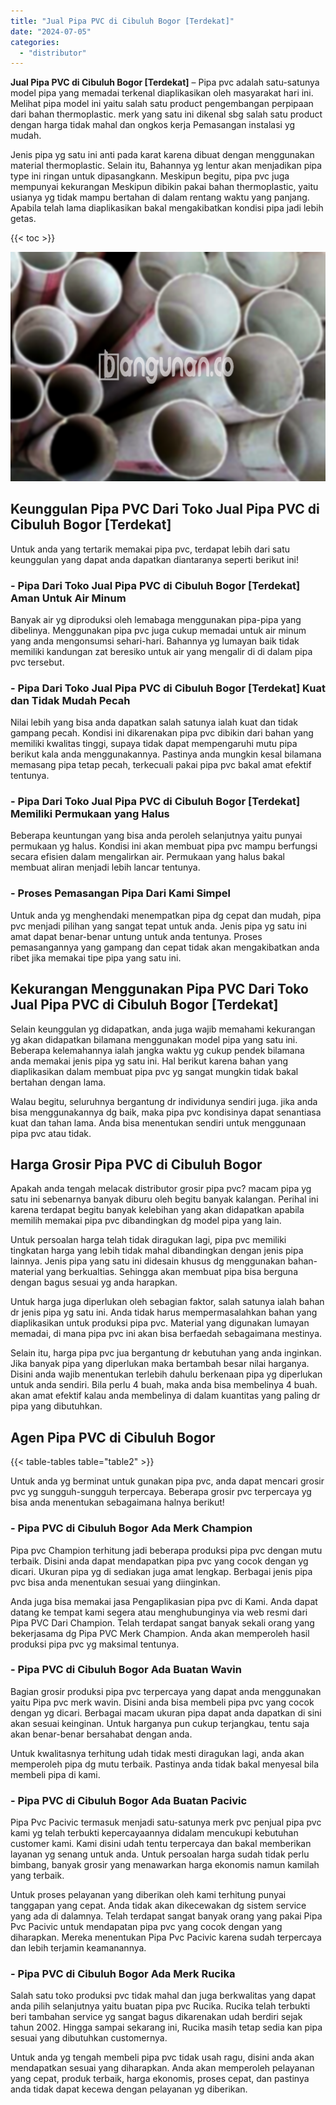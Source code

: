 ```yaml
---
title: "Jual Pipa PVC di Cibuluh Bogor [Terdekat]"
date: "2024-07-05"
categories: 
  - "distributor"
---
```


**Jual Pipa PVC di Cibuluh Bogor \[Terdekat\]** – Pipa pvc adalah satu-satunya model pipa yang memadai terkenal diaplikasikan oleh masyarakat hari ini. Melihat pipa model ini yaitu salah satu product pengembangan perpipaan dari bahan thermoplastic. merk yang satu ini dikenal sbg salah satu product dengan harga tidak mahal dan ongkos kerja Pemasangan instalasi yg mudah.

Jenis pipa yg satu ini anti pada karat karena dibuat dengan menggunakan material thermoplastic. Selain itu, Bahannya yg lentur akan menjadikan pipa type ini ringan untuk dipasangkann. Meskipun begitu, pipa pvc juga mempunyai kekurangan Meskipun dibikin pakai bahan thermoplastic, yaitu usianya yg tidak mampu bertahan di dalam rentang waktu yang panjang. Apabila telah lama diaplikasikan bakal mengakibatkan kondisi pipa jadi lebih getas.

{{< toc >}}

![Jual Pipa PVC di Cibuluh Bogor [Terdekat]](/images/jaul-pipa-pvc-34.png)

## Keunggulan Pipa PVC Dari Toko Jual Pipa PVC di Cibuluh Bogor \[Terdekat\]

Untuk anda yang tertarik memakai pipa pvc, terdapat lebih dari satu keunggulan yang dapat anda dapatkan diantaranya seperti berikut ini!

### \- Pipa Dari Toko Jual Pipa PVC di Cibuluh Bogor \[Terdekat\] Aman Untuk Air Minum

Banyak air yg diproduksi oleh lemabaga menggunakan pipa-pipa yang dibelinya. Menggunakan pipa pvc juga cukup memadai untuk air minum yang anda mengonsumsi sehari-hari. Bahannya yg lumayan baik tidak memiliki kandungan zat beresiko untuk air yang mengalir di di dalam pipa pvc tersebut.

### \- Pipa Dari Toko Jual Pipa PVC di Cibuluh Bogor \[Terdekat\] Kuat dan Tidak Mudah Pecah

Nilai lebih yang bisa anda dapatkan salah satunya ialah kuat dan tidak gampang pecah. Kondisi ini dikarenakan pipa pvc dibikin dari bahan yang memiliki kwalitas tinggi, supaya tidak dapat mempengaruhi mutu pipa berikut kala anda menggunakannya. Pastinya anda mungkin kesal bilamana memasang pipa tetap pecah, terkecuali pakai pipa pvc bakal amat efektif tentunya.

### \- Pipa Dari Toko Jual Pipa PVC di Cibuluh Bogor \[Terdekat\] Memiliki Permukaan yang Halus

Beberapa keuntungan yang bisa anda peroleh selanjutnya yaitu punyai permukaan yg halus. Kondisi ini akan membuat pipa pvc mampu berfungsi secara efisien dalam mengalirkan air. Permukaan yang halus bakal membuat aliran menjadi lebih lancar tentunya.

### \- Proses Pemasangan Pipa Dari Kami Simpel

Untuk anda yg menghendaki menempatkan pipa dg cepat dan mudah, pipa pvc menjadi pilihan yang sangat tepat untuk anda. Jenis pipa yg satu ini amat dapat benar-benar untung untuk anda tentunya. Proses pemasangannya yang gampang dan cepat tidak akan mengakibatkan anda ribet jika memakai tipe pipa yang satu ini.

## Kekurangan Menggunakan Pipa PVC Dari Toko Jual Pipa PVC di Cibuluh Bogor \[Terdekat\]

Selain keunggulan yg didapatkan, anda juga wajib memahami kekurangan yg akan didapatkan bilamana menggunakan model pipa yang satu ini. Beberapa kelemahannya ialah jangka waktu yg cukup pendek bilamana anda memakai jenis pipa yg satu ini. Hal berikut karena bahan yang diaplikasikan dalam membuat pipa pvc yg sangat mungkin tidak bakal bertahan dengan lama.

Walau begitu, seluruhnya bergantung dr individunya sendiri juga. jika anda bisa menggunakannya dg baik, maka pipa pvc kondisinya dapat senantiasa kuat dan tahan lama. Anda bisa menentukan sendiri untuk menggunaan pipa pvc atau tidak.

## Harga Grosir Pipa PVC di Cibuluh Bogor

Apakah anda tengah melacak distributor grosir pipa pvc? macam pipa yg satu ini sebenarnya banyak diburu oleh begitu banyak kalangan. Perihal ini karena terdapat begitu banyak kelebihan yang akan didapatkan apabila memilih memakai pipa pvc dibandingkan dg model pipa yang lain.

Untuk persoalan harga telah tidak diragukan lagi, pipa pvc memiliki tingkatan harga yang lebih tidak mahal dibandingkan dengan jenis pipa lainnya. Jenis pipa yang satu ini didesain khusus dg menggunakan bahan-material yang berkualtias. Sehingga akan membuat pipa bisa berguna dengan bagus sesuai yg anda harapkan.

Untuk harga juga diperlukan oleh sebagian faktor, salah satunya ialah bahan dr jenis pipa yg satu ini. Anda tidak harus mempermasalahkan bahan yang diaplikasikan untuk produksi pipa pvc. Material yang digunakan lumayan memadai, di mana pipa pvc ini akan bisa berfaedah sebagaimana mestinya.

Selain itu, harga pipa pvc jua bergantung dr kebutuhan yang anda inginkan. Jika banyak pipa yang diperlukan maka bertambah besar nilai harganya. Disini anda wajib menentukan terlebih dahulu berkenaan pipa yg diperlukan untuk anda sendiri. Bila perlu 4 buah, maka anda bisa membelinya 4 buah. akan amat efektif kalau anda membelinya di dalam kuantitas yang paling dr pipa yang dibutuhkan.

## Agen Pipa PVC di Cibuluh Bogor

{{< table-tables table="table2" >}}

Untuk anda yg berminat untuk gunakan pipa pvc, anda dapat mencari grosir pvc yg sungguh-sungguh terpercaya. Beberapa grosir pvc terpercaya yg bisa anda menentukan sebagaimana halnya berikut!

### \- Pipa PVC di Cibuluh Bogor Ada Merk Champion

Pipa pvc Champion terhitung jadi beberapa produksi pipa pvc dengan mutu terbaik. Disini anda dapat mendapatkan pipa pvc yang cocok dengan yg dicari. Ukuran pipa yg di sediakan juga amat lengkap. Berbagai jenis pipa pvc bisa anda menentukan sesuai yang diinginkan.

Anda juga bisa memakai jasa Pengaplikasian pipa pvc di Kami. Anda dapat datang ke tempat kami segera atau menghubunginya via web resmi dari Pipa PVC Dari Champion. Telah terdapat sangat banyak sekali orang yang bekerjasama dg Pipa PVC Merk Champion. Anda akan memperoleh hasil produksi pipa pvc yg maksimal tentunya.

### \- Pipa PVC di Cibuluh Bogor Ada Buatan Wavin

Bagian grosir produksi pipa pvc terpercaya yang dapat anda menggunakan yaitu Pipa pvc merk wavin. Disini anda bisa membeli pipa pvc yang cocok dengan yg dicari. Berbagai macam ukuran pipa dapat anda dapatkan di sini akan sesuai keinginan. Untuk harganya pun cukup terjangkau, tentu saja akan benar-benar bersahabat dengan anda.

Untuk kwalitasnya terhitung udah tidak mesti diragukan lagi, anda akan memperoleh pipa dg mutu terbaik. Pastinya anda tidak bakal menyesal bila membeli pipa di kami.

### \- Pipa PVC di Cibuluh Bogor Ada Buatan Pacivic

Pipa Pvc Pacivic termasuk menjadi satu-satunya merk pvc penjual pipa pvc kami yg telah terbukti kepercayaannya didalam mencukupi kebutuhan customer kami. Kami disini udah tentu terpercaya dan bakal memberikan layanan yg senang untuk anda. Untuk persoalan harga sudah tidak perlu bimbang, banyak grosir yang menawarkan harga ekonomis namun kamilah yang terbaik.

Untuk proses pelayanan yang diberikan oleh kami terhitung punyai tanggapan yang cepat. Anda tidak akan dikecewakan dg sistem service yang ada di dalamnya. Telah terdapat sangat banyak orang yang pakai Pipa Pvc Pacivic untuk mendapatan pipa pvc yang cocok dengan yang diharapkan. Mereka menentukan Pipa Pvc Pacivic karena sudah terpercaya dan lebih terjamin keamanannya.

### \- Pipa PVC di Cibuluh Bogor Ada Merk Rucika

Salah satu toko produksi pvc tidak mahal dan juga berkwalitas yang dapat anda pilih selanjutnya yaitu buatan pipa pvc Rucika. Rucika telah terbukti beri tambahan service yg sangat bagus dikarenakan udah berdiri sejak tahun 2002. Hingga sampai sekarang ini, Rucika masih tetap sedia kan pipa sesuai yang dibutuhkan customernya.

Untuk anda yg tengah membeli pipa pvc tidak usah ragu, disini anda akan mendapatkan sesuai yang diharapkan. Anda akan memperoleh pelayanan yang cepat, produk terbaik, harga ekonomis, proses cepat, dan pastinya anda tidak dapat kecewa dengan pelayanan yg diberikan.
